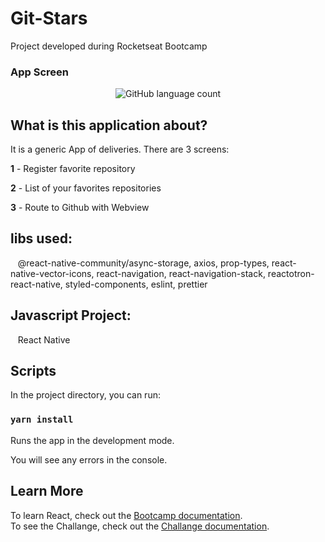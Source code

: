 # Git-Stars

Project developed during Rocketseat Bootcamp

### App Screen

<p align="center">
  <img alt="GitHub language count" src="https://github.com/keepact/Git-Stars-React-Native/blob/master/app-preview.png">
</p>

## What is this application about?

It is a generic App of deliveries. There are 3 screens: 

<strong>1</strong> - Register favorite repository 

<strong>2</strong> - List of your favorites repositories

<strong>3</strong> - Route to Github with Webview

## libs used:
  
 @react-native-community/async-storage, axios, prop-types, react-native-vector-icons, react-navigation, react-navigation-stack, reactotron-react-native, styled-components, eslint, prettier
 
## Javascript Project:
 
 React Native

## Scripts

In the project directory, you can run:

### `yarn install`

Runs the app in the development mode.<br />

You will see any errors in the console.

## Learn More

To learn React, check out the [Bootcamp documentation](https://rocketseat.com.br).<br />
To see the Challange, check out the [Challange documentation](https://github.com/Rocketseat/bootcamp-gostack-desafio-06/blob/master/README.md#desafio-06-aplica%C3%A7%C3%A3o-com-react-native).
